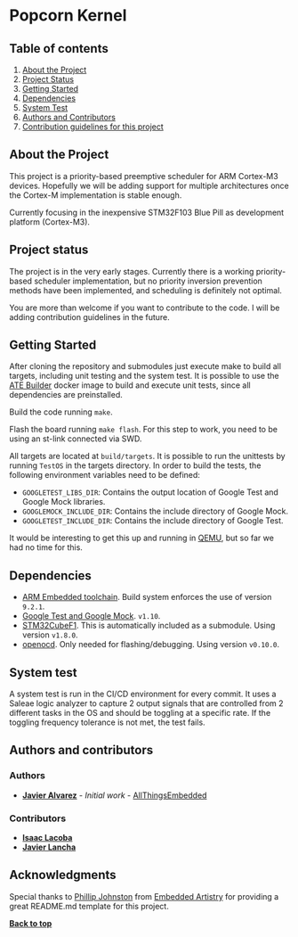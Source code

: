 # Popcorn Kernel

## Table of contents

1. [About the Project](#about-the-project)
1. [Project Status](#project-status)
1. [Getting Started](#getting-started)
1. [Dependencies](#dependencies)
1. [System Test](#system-test)
1. [Authors and Contributors](#authors-and-contributors)
1. [Contribution guidelines for this project](CONTRIBUTING.md)

## About the Project

This project is a priority-based preemptive scheduler for ARM Cortex-M3 devices. Hopefully we will be adding support for multiple architectures once the Cortex-M implementation is stable enough.

Currently focusing in the inexpensive STM32F103 Blue Pill as development platform (Cortex-M3).

## Project status

The project is in the very early stages. Currently there is a working priority-based scheduler implementation, but no priority inversion prevention methods have been implemented, and scheduling is definitely not optimal.

You are more than welcome if you want to contribute to the code. I will be adding contribution guidelines in the future.

## Getting Started

After cloning the repository and submodules just execute make to build all targets, including unit testing and the system test. It is possible to use the [ATE Builder](https://hub.docker.com/r/javiervarez/ate_builder) docker image to build and execute unit tests, since all dependencies are preinstalled.

Build the code running `make`.

Flash the board running `make flash`. For this step to work, you need to be using an st-link connected via SWD.

All targets are located at `build/targets`. It is possible to run the unittests by running `TestOS` in the targets directory.
In order to build the tests, the following environment variables need to be defined:

* `GOOGLETEST_LIBS_DIR`: Contains the output location of Google Test and Google Mock libraries.
* `GOOGLEMOCK_INCLUDE_DIR`: Contains the include directory of Google Mock.
* `GOOGLETEST_INCLUDE_DIR`: Contains the include directory of Google Test.

It would be interesting to get this up and running in [QEMU](https://xpack.github.io/qemu-arm/), but so far we had no time for this.

## Dependencies

* [ARM Embedded toolchain](https://developer.arm.com/tools-and-software/open-source-software/developer-tools/gnu-toolchain/gnu-rm). Build system enforces the use of version `9.2.1`.
* [Google Test and Google Mock](https://github.com/google/googletest). `v1.10`.
* [STM32CubeF1](https://github.com/STMicroelectronics/STM32CubeF1). This is automatically included as a submodule. Using version `v1.8.0`.
* [openocd](http://openocd.org/). Only needed for flashing/debugging. Using version `v0.10.0`.

## System test

A system test is run in the CI/CD environment for every commit. It uses a Saleae logic analyzer to capture 2 output signals that are controlled from 2 different tasks in the OS and should be toggling at a specific rate. If the toggling frequency tolerance is not met, the test fails.

## Authors and contributors

### Authors

* **[Javier Alvarez](https://gitlab.allthingsembedded.net/Javier_varez)** - *Initial work* - [AllThingsEmbedded](https://allthingsembedded.net/)

### Contributors

* **[Isaac Lacoba](https://gitlab.allthingsembedded.net/isaac.lacoba)**
* **[Javier Lancha](https://gitlab.allthingsembedded.net/jLantxa)**

## Acknowledgments

Special thanks to [Phillip Johnston](https://github.com/phillipjohnston) from [Embedded Artistry](https://github.com/embeddedartistry) for providing a great README.md template for this project.

**[Back to top](#table-of-contents)**

